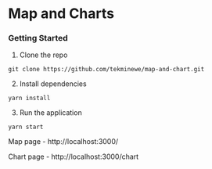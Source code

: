 # Map and Charts

### Getting Started
1. Clone the repo
```
git clone https://github.com/tekminewe/map-and-chart.git
```

2. Install dependencies
```
yarn install
```

3. Run the application
```
yarn start
```

Map page - http://localhost:3000/

Chart page - http://localhost:3000/chart

